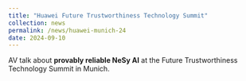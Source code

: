 ```yaml
---
title: "Huawei Future Trustworthiness Technology Summit"
collection: news
permalink: /news/huawei-munich-24
date: 2024-09-10
---
```

AV talk about <b>provably reliable NeSy AI</b> at the Future Trustworthiness Technology Summit in Munich.
